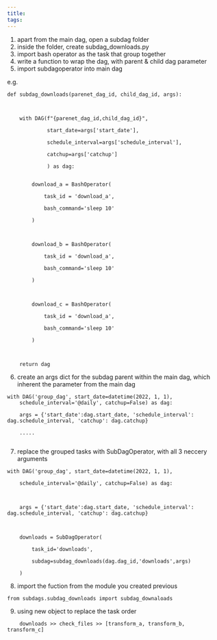 ```yaml
---
title: 
tags:
---
```

1. apart from the main dag, open a subdag folder
2. inside the folder, create subdag_downloads.py
3. import bash operator as the task that group together
4. write a function to wrap the dag, with parent & child dag parameter
5. import subdagoperator into main dag

e.g. 
```
def subdag_downloads(parenet_dag_id, child_dag_id, args):

  

    with DAG(f"{parenet_dag_id,child_dag_id}",

             start_date=args['start_date'],

             schedule_interval=args['schedule_interval'],

             catchup=args['catchup']      

             ) as dag:
             

        download_a = BashOperator(

            task_id = 'download_a',

            bash_command='sleep 10'

        )

  

        download_b = BashOperator(

            task_id = 'download_a',

            bash_command='sleep 10'

        )

  

        download_c = BashOperator(

            task_id = 'download_a',

            bash_command='sleep 10'

        )

  

    return dag
```

6. create an args dict for the subdag parent within the main dag, which inherent the parameter from the main dag
```
with DAG('group_dag', start_date=datetime(2022, 1, 1),
    schedule_interval='@daily', catchup=False) as dag:

    args = {'start_date':dag.start_date, 'schedule_interval': dag.schedule_interval, 'catchup': dag.catchup}
    
    .....
    
```

7. replace the grouped tasks with SubDagOperator, with all 3 neccery arguments

```
with DAG('group_dag', start_date=datetime(2022, 1, 1),

    schedule_interval='@daily', catchup=False) as dag:

  

    args = {'start_date':dag.start_date, 'schedule_interval': dag.schedule_interval, 'catchup': dag.catchup}

  

    downloads = SubDagOperator(

        task_id='downloads',

        subdag=subdag_downloads(dag.dag_id,'downloads',args)

    )
```

8. import the fuction from the module you created previous
```
from subdags.subdag_downloads import subdag_downaloads
```

9. using new object to replace the task order
```
    downloads >> check_files >> [transform_a, transform_b, transform_c]
```